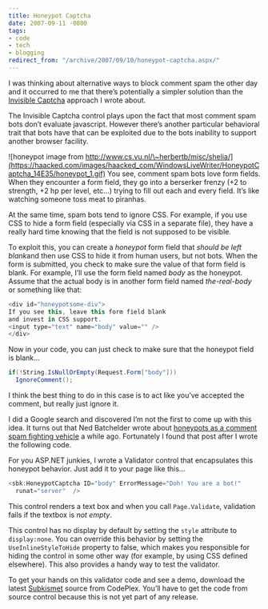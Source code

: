 ```yaml
---
title: Honeypot Captcha
date: 2007-09-11 -0800
tags:
- code
- tech
- blogging
redirect_from: "/archive/2007/09/10/honeypot-captcha.aspx/"
---
```


I was thinking about alternative ways to block comment spam the other
day and it occurred to me that there’s potentially a simpler solution
than the [Invisible
Captcha](https://haacked.com/archive/2006/09/26/Lightweight_Invisible_CAPTCHA_Validator_Control.aspx "Lightweight Invisible CAPTCHA Validator Control")
approach I wrote about.

The Invisible Captcha control plays upon the fact that most comment spam
bots don’t evaluate javascript. However there’s another particular
behavioral trait that bots have that can be exploited due to the bots
inability to support another browser facility.

![honeypot image from
http://www.cs.vu.nl/\~herbertb/misc/shelia/](https://haacked.com/images/haacked_com/WindowsLiveWriter/HoneypotCaptcha_14E35/honeypot_1.gif)
You see, comment spam bots love form fields. When they encounter a form
field, they go into a berserker frenzy (+2 to strength, +2 hp per level,
etc...) trying to fill out each and every field. It’s like watching
someone toss meat to piranhas.

At the same time, spam bots tend to ignore CSS. For example, if you use
CSS to hide a form field (especially via CSS in a separate file), they
have a really hard time knowing that the field is not supposed to be
visible.

To exploit this, you can create a *honeypot* form field that *should be
left blank*and then use CSS to hide it from human users, but not bots.
When the form is submitted, you check to make sure the value of that
form field is blank. For example, I’ll use the form field named *body*
as the honeypot. Assume that the actual body is in another form field
named *the-real-body* or something like that:

```csharp
<div id="honeypotsome-div">
If you see this, leave this form field blank 
and invest in CSS support.
<input type="text" name="body" value="" />
</div>
```

Now in your code, you can just check to make sure that the honeypot
field is blank...

```csharp
if(!String.IsNullOrEmpty(Request.Form["body"]))
  IgnoreComment();
```

I think the best thing to do in this case is to act like you’ve accepted
the comment, but really just ignore it.

I did a Google search and discovered I’m not the first to come up with
this idea. It turns out that Ned Batchelder wrote about [honeypots as a
comment spam fighting
vehicle](http://nedbatchelder.com/text/stopbots.html "Stopping spambots with hashes and honeypots")
a while ago. Fortunately I found that post after I wrote the following
code.

For you ASP.NET junkies, I wrote a Validator control that encapsulates
this honeypot behavior. Just add it to your page like this...

```csharp
<sbk:HoneypotCaptcha ID="body" ErrorMessage="Doh! You are a bot!"
  runat="server"  />
```

This control renders a text box and when you call
`Page.Validate`, validation fails if the textbox is *not empty*.

This control has no display by default by setting the `style` attribute
to `display:none`. You can override this behavior by setting the
`UseInlineStyleToHide` property to false, which makes you responsible
for hiding the control in some other way (for example, by using CSS
defined elsewhere). This also provides a handy way to test the
validator.

To get your hands on this validator code and see a demo, download the
latest
[Subkismet](http://www.codeplex.com/subkismet "Subkismet - The Cure For Comment Spam")
source from CodePlex. You’ll have to get the code from source control
because this is not yet part of any release.

